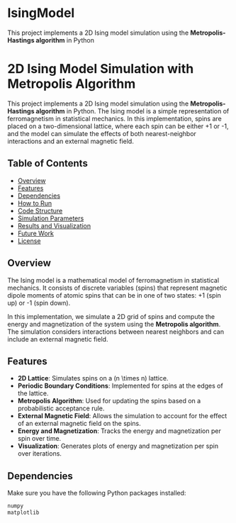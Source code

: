 # IsingModel
This project implements a 2D Ising model simulation using the **Metropolis-Hastings algorithm** in Python
# 2D Ising Model Simulation with Metropolis Algorithm

This project implements a 2D Ising model simulation using the **Metropolis-Hastings algorithm** in Python. The Ising model is a simple representation of ferromagnetism in statistical mechanics. In this implementation, spins are placed on a two-dimensional lattice, where each spin can be either +1 or -1, and the model can simulate the effects of both nearest-neighbor interactions and an external magnetic field.

## Table of Contents

- [Overview](#overview)
- [Features](#features)
- [Dependencies](#dependencies)
- [How to Run](#how-to-run)
- [Code Structure](#code-structure)
- [Simulation Parameters](#simulation-parameters)
- [Results and Visualization](#results-and-visualization)
- [Future Work](#future-work)
- [License](#license)

## Overview

The Ising model is a mathematical model of ferromagnetism in statistical mechanics. It consists of discrete variables (spins) that represent magnetic dipole moments of atomic spins that can be in one of two states: +1 (spin up) or -1 (spin down). 

In this implementation, we simulate a 2D grid of spins and compute the energy and magnetization of the system using the **Metropolis algorithm**. The simulation considers interactions between nearest neighbors and can include an external magnetic field.

## Features

- **2D Lattice**: Simulates spins on a \(n \times n\) lattice.
- **Periodic Boundary Conditions**: Implemented for spins at the edges of the lattice.
- **Metropolis Algorithm**: Used for updating the spins based on a probabilistic acceptance rule.
- **External Magnetic Field**: Allows the simulation to account for the effect of an external magnetic field on the spins.
- **Energy and Magnetization**: Tracks the energy and magnetization per spin over time.
- **Visualization**: Generates plots of energy and magnetization per spin over iterations.

## Dependencies

Make sure you have the following Python packages installed:

```bash
numpy
matplotlib
